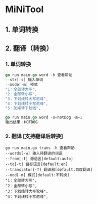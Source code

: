 # MiNiTool
## 1. 单词转换
## 2. 翻译（转换）

### 1. 单词转换
```go
go run main.go word -h 查看帮助
--str[-s] 输入单词
--mode[-m] 模式
"1：全部转大写",
"2：全部转小写",
"3：下划线转大写驼峰",
"4：下划线转小写驼峰",
"5：驼峰转下划线",

go run main.go word -s=hotDog -m=1
输出结果：HOTDOG
```

### 2. 翻译 [支持翻译后转换]
```
go run main.go trans -h 查看帮助
--words[-w] 输入待翻译的词语
--from[-f] 源语言[default:auto]
--to[-t] 目标语言[default:en]
--translator[-T] 翻译器[default:百度翻译]
--mod[-m] 模式[default:不转换]
"1：全部转大写",
"2：全部转小写",
"3：下划线转大写驼峰",
"4：下划线转小写驼峰",
```
